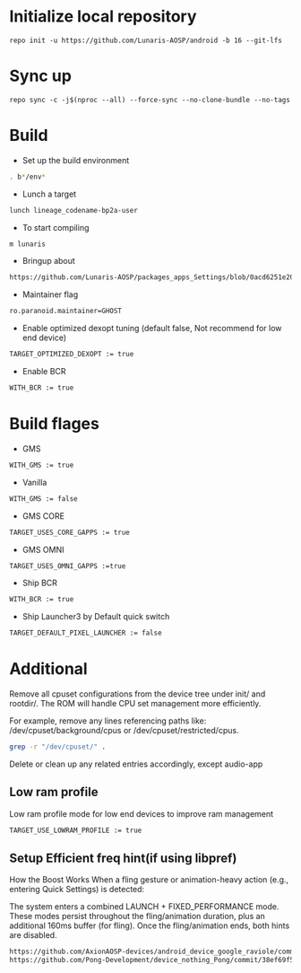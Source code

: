 # Initialize local repository
```
repo init -u https://github.com/Lunaris-AOSP/android -b 16 --git-lfs
```

# Sync up
```
repo sync -c -j$(nproc --all) --force-sync --no-clone-bundle --no-tags
```

# Build

- Set up the build environment
```bash
. b*/env*
```

- Lunch a target
```bash
lunch lineage_codename-bp2a-user
```

- To start compiling
```bash
m lunaris
```
- Bringup about
```bash
https://github.com/Lunaris-AOSP/packages_apps_Settings/blob/0acd6251e20bacd8db589beb483d6138f553f02c/res/values/lunaris_strings.xml#L338
```

- Maintainer flag
```bash
ro.paranoid.maintainer=GHOST
```

- Enable optimized dexopt tuning (default false, Not recommend for low end device)
```bash
TARGET_OPTIMIZED_DEXOPT := true
```

- Enable BCR
```bash
WITH_BCR := true
```

# Build flages

- GMS
```bash
WITH_GMS := true
```

- Vanilla
```bash
WITH_GMS := false
```

- GMS CORE
```bash
TARGET_USES_CORE_GAPPS := true
```

- GMS OMNI
```bash
TARGET_USES_OMNI_GAPPS :=true
```

- Ship BCR
```bash
WITH_BCR := true
```

- Ship Launcher3 by Default quick switch
```bash
TARGET_DEFAULT_PIXEL_LAUNCHER := false
```

# Additional  
Remove all cpuset configurations from the device tree under init/ and rootdir/.
The ROM will handle CPU set management more efficiently.

For example, remove any lines referencing paths like:
/dev/cpuset/background/cpus or /dev/cpuset/restricted/cpus.
```bash
grep -r "/dev/cpuset/" .
```
Delete or clean up any related entries accordingly, except audio-app


## Low ram profile
Low ram profile mode for low end devices to improve ram management 
```bash
TARGET_USE_LOWRAM_PROFILE := true
```


## Setup Efficient freq hint(if using libpref)

How the Boost Works
When a fling gesture or animation-heavy action (e.g., entering Quick Settings) is detected:

The system enters a combined LAUNCH + FIXED_PERFORMANCE mode.
These modes persist throughout the fling/animation duration, plus an additional 160ms buffer (for fling).
Once the fling/animation ends, both hints are disabled.

```bash
https://github.com/AxionAOSP-devices/android_device_google_raviole/commit/cee1e28a7fdebfe4327d4e70a14e71c663f94ce8
https://github.com/Pong-Development/device_nothing_Pong/commit/38ef69f5e90f11750141bffe43e5549c9d429db7
```
